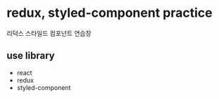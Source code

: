 # redux, styled-component practice
리덕스 스타일드 컴포넌트 연습장
## use library

- react
- redux
- styled-component

